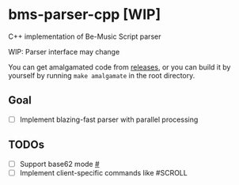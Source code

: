 # bms-parser-cpp [WIP]

C++ implementation of Be-Music Script parser 

WIP: Parser interface may change

You can get amalgamated code from [releases](https://github.com/SNURhythm/bms-parser-cpp/releases), or you can build it by yourself by running `make amalgamate` in the root directory.

## Goal
- [ ] Implement blazing-fast parser with parallel processing

## TODOs 
- [ ] Support base62 mode [#](https://twitter.com/Nekokan_Server/status/1762783932721098858)
- [ ] Implement client-specific commands like #SCROLL
